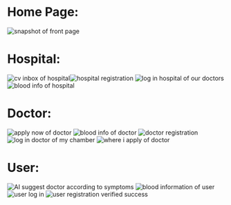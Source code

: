 Home Page:
============

![snapshot of front page](https://user-images.githubusercontent.com/42054819/225832580-6e375f48-513c-45c0-8d4a-a888c1ece525.png)


Hospital:
============

![cv inbox of hospital](https://user-images.githubusercontent.com/42054819/225831794-c0a397b0-9bc0-4644-a75a-7adc954a3f1b.png)![hospital registration](https://user-images.githubusercontent.com/42054819/225831797-4d79b8d9-175e-41d5-9249-8ec3032c6697.png)
![log in hospital of our doctors](https://user-images.githubusercontent.com/42054819/225831805-ea6cecbe-07c0-40b1-970a-c639ffec5154.png)
![blood info of hospital](https://user-images.githubusercontent.com/42054819/225831781-128ef4ed-a9b7-41fc-8a91-5fb96f6bf340.png)


Doctor:
========

![apply now of doctor](https://user-images.githubusercontent.com/42054819/225832290-7a21cfeb-8409-4035-bec8-48149e93e4c1.png)
![blood info of doctor](https://user-images.githubusercontent.com/42054819/225832297-f08fad4b-8fd9-4721-877e-ff98218358b3.png)
![doctor registration](https://user-images.githubusercontent.com/42054819/225832300-839e8b69-7b26-410d-8c57-df6084f9d9f6.png)
![log in doctor of my chamber](https://user-images.githubusercontent.com/42054819/225832304-b117e774-1514-477c-86e2-09f7f2427d4c.png)
![where i apply of doctor](https://user-images.githubusercontent.com/42054819/225832308-6dd54728-de99-4c00-8b81-7f8bf1614e66.png)

User:
======

![AI suggest doctor according to symptoms](https://user-images.githubusercontent.com/42054819/225832488-4c47cc97-87d4-4355-8f5e-d99b2de70855.png)
![blood information of user](https://user-images.githubusercontent.com/42054819/225832495-5bba6444-c1bb-4ed6-9a60-2510f6770610.png)
![user log in](https://user-images.githubusercontent.com/42054819/225832503-5b876e6b-6292-4e04-a520-8ae73ef11b89.png)
![user registration verified success](https://user-images.githubusercontent.com/42054819/225832508-34adec57-d514-4780-90b3-beb4cb70f2c0.png)

